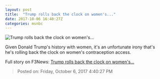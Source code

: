 ```yaml
---
layout: post
title:  "Trump rolls back the clock on women's..."
date: 2017-10-06 16:40:27Z
categories: msnbc
---
```


![Trump rolls back the clock on women's...](http://www.msnbc.com/sites/msnbc/files/styles/ratio--1_91-1--1200x630/public/trump_religious-eo_050417.jpg?itok=g2LwDt1c)

Given Donald Trump's history with women, it's an unfortunate irony that's he's rolling back the clock on women's contraception access.


Full story on F3News: [Trump rolls back the clock on women's...](http://www.f3nws.com/n/TenaUE)

> Posted on: Friday, October 6, 2017 4:40:27 PM
